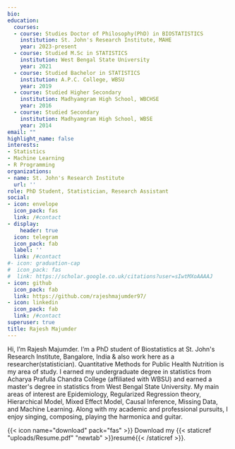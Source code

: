 ```yaml
---
bio:
education:
  courses:
  - course: Studies Doctor of Philosophy(PhD) in BIOSTATISTICS
    institution: St. John's Research Institute, MAHE
    year: 2023-present
  - course: Studied M.Sc in STATISTICS
    institution: West Bengal State University
    year: 2021
  - course: Studied Bachelor in STATISTICS
    institution: A.P.C. College, WBSU
    year: 2019
  - course: Studied Higher Secondary
    institution: Madhyamgram High School, WBCHSE
    year: 2016
  - course: Studied Secondary
    institution: Madhyamgram High School, WBSE
    year: 2014
email: ""
highlight_name: false
interests:
- Statistics
- Machine Learning
- R Programming
organizations:
- name: St. John's Research Institute
  url: ''
role: PhD Student, Statistician, Research Assistant
social:
- icon: envelope
  icon_pack: fas
  link: /#contact
- display:
    header: true
  icon: telegram
  icon_pack: fab
  label: '' 
  link: /#contact
#- icon: graduation-cap
#  icon_pack: fas
#  link: https://scholar.google.co.uk/citations?user=sIwtMXoAAAAJ
- icon: github
  icon_pack: fab
  link: https://github.com/rajeshmajumder97/
- icon: linkedin
  icon_pack: fab
  link: /#contact
superuser: true
title: Rajesh Majumder
---
```


Hi, I’m Rajesh Majumder. I’m a PhD student of Biostatistics at St. John's Research Institute, Bangalore, India & also work here as a researcher(statistician). Quantitative Methods for Public Health Nutrition is my area of study. I earned my undergraduate degree in statistics from Acharya Prafulla Chandra College (affiliated with WBSU) and earned a master's degree in statistics from West Bengal State University. My main areas of interest are Epidemiology, Regularized Regression theory, Hierarchical Model, Mixed Effect Model, Causal Inference, Missing Data, and Machine Learning. Along with my academic and professional pursuits, I enjoy singing, composing, playing the harmonica and guitar.

{{< icon name="download" pack="fas" >}} Download my {{< staticref "uploads/Resume.pdf" "newtab" >}}resumé{{< /staticref >}}.
